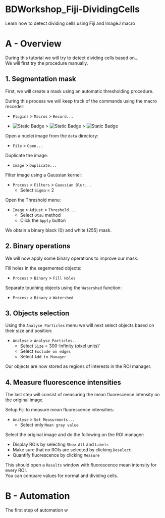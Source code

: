 # BDWorkshop_Fiji-DividingCells
Learn how to detect dividing cells using Fiji and ImageJ macro

# A - Overview

During this tutorial we will try to detect dividing cells based on...  
We will first try the procedure manually.

## 1. Segmentation mask

First, we will create a mask using an automatic thresholding procedure.  

During this process we will keep track of the commands using the macro recorder:  
- `Plugins` > `Macros` > `Record...`

- ![Static Badge](https://img.shields.io/badge/%20Plugins%20-%20blue?color=rgb(100%2C%20100%2C%20100)) > ![Static Badge](https://img.shields.io/badge/%20Macros%20-%20blue?color=rgb(100%2C%20100%2C%20100)) > ![Static Badge](https://img.shields.io/badge/%20Record%20-%20blue?color=rgb(100%2C%20100%2C%20100)) 



Open a nuclei image from the `data` directory:   
- `File` > `Open...`

Duplicate the image: 
- `Image` > `Duplicate...`

Filter image using a Gaussian kernel:   
- `Process` > `Filters` > `Gaussian Blur...`
    - Select `Sigma` = 2

Open the Threshold menu:  
- `Image` > `Adjust` > `Threshold...`
    - Select `Otsu` method
    - Click the `Apply` button

We obtain a binary black (0) and white (255) mask.

## 2. Binary operations

We will now apply some binary operations to improve our mask.

Fill holes in the segemented objects:
- `Process` > `Binary` > `Fill Holes`

Separate touching objects using the `Watershed` function:
- `Process` > `Binary` > `Watershed`

## 3. Objects selection

Using the `Analyse Particles` menu we will next select objects based on their size and position:  
- `Analyse` > `Analyse Particles...`
    - Select `Size` = 300-Infinity (pixel units)`  
    - Select `Exclude on edges`
    - Select `Add to Manager`

Our objects are now stored as regions of interests in the ROI manager. 

## 4. Measure fluorescence intensities

The last step will consist of measuring the mean fluorescence intensity on the original image.

Setup Fiji to measure mean fluorescence intensities:
- `Analyse` > `Set Measurments...`
    - Select only `Mean gray value` 

Select the original image and do the following on the ROI manager:
- Display ROIs by selecting `Show All` and `Labels`
- Make sure that no ROIs are selected by clicking `Deselect`
- Quantify fluorescence by clicking `Measure`

This should open a `Results` window with fluorescence mean intensity for every ROI.  
You can compare values for normal and dividing cells.

# B - Automation

The first step of automation w



